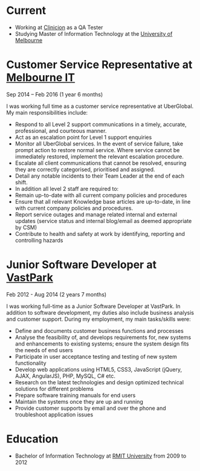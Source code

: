 <!-- TITLE: Zean Qin -->
<!-- SUBTITLE: My resume  -->
# Current
* Working at [Clinicion](https://clinicion.com/) as a QA Tester
* Studying Master of Information Technology at the [University of Melbourne](http://www.unimelb.edu.au/)

# Customer Service Representative at [Melbourne IT](https://www.melbourneit.com.au/)
Sep 2014 – Feb 2016 (1 year 6 months)

I was working full time as a customer service representative at UberGlobal. My main responsibilities include:

* Respond to all Level 2 support communications in a timely, accurate, professional, and courteous manner.
* Act as an escalation point for Level 1 support enquiries
* Monitor all UberGlobal services. In the event of service failure, take prompt action to restore normal service. Where service cannot be immediately restored, implement the relevant escalation procedure.
* Escalate all client communications that cannot be resolved, ensuring they are correctly categorised, prioritised and assigned.
* Detail any notable incidents to their Team Leader at the end of each shift.
* In addition all level 2 staff are required to:
* Remain up-to-date with all current company policies and procedures
* Ensure that all relevant Knowledge base articles are up-to-date, in line with current company policies and procedures.
* Report service outages and manage related internal and external updates (service status and internal blog/email as deemed appropriate by CSM)
* Contribute to health and safety at work by identifying, reporting and controlling hazards

# Junior Software Developer at [VastPark](http://www.vastpark.com/)
Feb 2012 - Aug 2014 (2 years 7 months)

I was working full-time as a Junior Software Developer at VastPark. In addition to software development, my duties also include business analysis and customer support. During my employment, my main tasks/skills were:

* Define and documents customer business functions and processes
* Analyse the feasibility of, and develops requirements for, new systems and enhancements to existing systems; ensure the system design fits the needs of end users
* Participate in user acceptance testing and testing of new system functionality
* Develop web applications using HTML5, CSS3, JavaScript (jQuery, AJAX, AngularJS), PHP, MySQL, C# etc.
* Research on the latest technologies and design optimized technical solutions for different problems
* Prepare software training manuals for end users
* Maintain the systems once they are up and running
* Provide customer supports by email and over the phone and troubleshoot application issues

# Education

* Bachelor of Information Technology at [RMIT University](http://www.rmit.edu.au/) from 2009 to 2012
